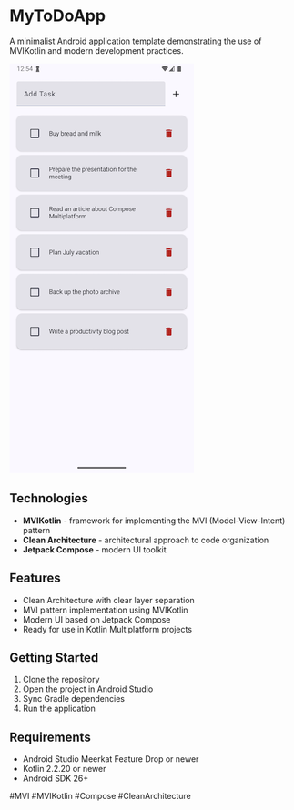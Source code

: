 # MyToDoApp

A minimalist Android application template demonstrating the use of MVIKotlin and modern development practices.

![MyToDoApp](./screenshots/screenshot1.png)

## Technologies

- **MVIKotlin** - framework for implementing the MVI (Model-View-Intent) pattern
- **Clean Architecture** - architectural approach to code organization
- **Jetpack Compose** - modern UI toolkit

## Features

- Clean Architecture with clear layer separation
- MVI pattern implementation using MVIKotlin
- Modern UI based on Jetpack Compose
- Ready for use in Kotlin Multiplatform projects

## Getting Started

1. Clone the repository
2. Open the project in Android Studio
3. Sync Gradle dependencies
4. Run the application

## Requirements

- Android Studio Meerkat Feature Drop or newer
- Kotlin 2.2.20 or newer
- Android SDK 26+ 

#MVI #MVIKotlin #Compose #CleanArchitecture